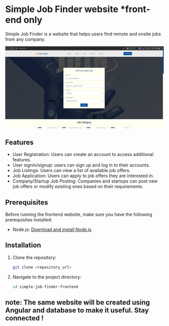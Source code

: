 # Simple Job Finder website *front-end only

Simple Job Finder is a website that helps users find remote and onsite jobs from any company.

![Simple Job Finder](/images/screenshots/screenshot1.jpg)

## Features

- User Registration: Users can create an account to access additional features.
- User signin/signup: users can sign up and log in to their accounts.
- Job Listings: Users can view a list of available job offers.
- Job Application: Users can apply to job offers they are interested in.
- Company/Startup Job Posting: Companies and startups can post new job offers or modify existing ones based on their requirements.

## Prerequisites

Before running the frontend website, make sure you have the following prerequisites installed:

- Node.js: [Download and install Node.js](https://nodejs.org/en/download/)

## Installation

1. Clone the repository:

    ```bash
    git clone <repository_url>
    ```

2. Navigate to the project directory:

    ```bash
    cd simple-job-finder-frontend
    ```

## note: The same website will be created using Angular and database to make it useful. Stay connected !
